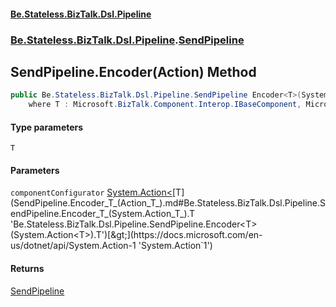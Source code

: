 #### [Be.Stateless.BizTalk.Dsl.Pipeline](README.md 'README')
### [Be.Stateless.BizTalk.Dsl.Pipeline](Be.Stateless.BizTalk.Dsl.Pipeline.md 'Be.Stateless.BizTalk.Dsl.Pipeline').[SendPipeline](SendPipeline.md 'Be.Stateless.BizTalk.Dsl.Pipeline.SendPipeline')

## SendPipeline.Encoder<T>(Action<T>) Method

```csharp
public Be.Stateless.BizTalk.Dsl.Pipeline.SendPipeline Encoder<T>(System.Action<T> componentConfigurator)
    where T : Microsoft.BizTalk.Component.Interop.IBaseComponent, Microsoft.BizTalk.Component.Interop.IPersistPropertyBag;
```
#### Type parameters

<a name='Be.Stateless.BizTalk.Dsl.Pipeline.SendPipeline.Encoder_T_(System.Action_T_).T'></a>

`T`
#### Parameters

<a name='Be.Stateless.BizTalk.Dsl.Pipeline.SendPipeline.Encoder_T_(System.Action_T_).componentConfigurator'></a>

`componentConfigurator` [System.Action&lt;](https://docs.microsoft.com/en-us/dotnet/api/System.Action-1 'System.Action`1')[T](SendPipeline.Encoder_T_(Action_T_).md#Be.Stateless.BizTalk.Dsl.Pipeline.SendPipeline.Encoder_T_(System.Action_T_).T 'Be.Stateless.BizTalk.Dsl.Pipeline.SendPipeline.Encoder<T>(System.Action<T>).T')[&gt;](https://docs.microsoft.com/en-us/dotnet/api/System.Action-1 'System.Action`1')

#### Returns
[SendPipeline](SendPipeline.md 'Be.Stateless.BizTalk.Dsl.Pipeline.SendPipeline')